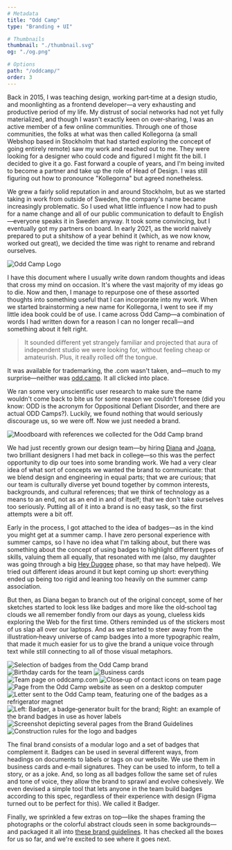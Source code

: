 ```yaml
---
# Metadata
title: "Odd Camp"
type: "Branding + UI"

# Thumbnails
thumbnail: "./thumbnail.svg"
og: "./og.png"

# Options
path: "/oddcamp/"
order: 3
---
```


<article role="article">

Back in 2015, I was teaching design, working part‑time at a design studio, and moonlighting as a frontend developer—a very exhausting and productive period of my life. My distrust of social networks had not yet fully materialized, and though I wasn't exactly keen on over‑sharing, I was an active member of a few online communities. Through one of those communities, the folks at what was then called Kollegorna (a small Webshop based in Stockholm that had started exploring the concept of going entirely remote) saw my work and reached out to me. They were looking for a designer who could code and figured I might fit the bill. I decided to give it a go. Fast forward a couple of years, and I'm being invited to become a partner and take up the role of Head of Design. I was still figuring out how to pronounce "Kollegorna" but agreed nonetheless.

We grew a fairly solid reputation in and around Stockholm, but as we started taking in work from outside of Sweden, the company's name became increasingly problematic. So I used what little influence I now had to push for a name change and all of our public communication to default to English—everyone speaks it in Sweden anyway. It took some convincing, but I eventually got my partners on board. In early 2021, as the world naively prepared to put a shitshow of a year behind it (which, as we now know, worked out great), we decided the time was right to rename and rebrand ourselves.

</article>

![Odd Camp Logo](images/logo@2x.png)

<article role="article">

I have this document where I usually write down random thoughts and ideas that cross my mind on occasion. It's where the vast majority of my ideas go to die. Now and then, I manage to repurpose one of these assorted thoughts into something useful that I can incorporate into my work. When we started brainstorming a new name for Kollegorna, I went to see if my little idea book could be of use. I came across Odd Camp—a combination of words I had written down for a reason I can no longer recall—and something about it felt right.

> It sounded different yet strangely familiar and projected that aura of independent studio we were looking for, without feeling cheap or amateurish. Plus, it really rolled off the tongue.

It was available for trademarking, the .com wasn't taken, and—much to my surprise—neither was [odd.camp](https://odd.camp). It all clicked into place.

We ran some very unscientific user research to make sure the name wouldn't come back to bite us for some reason we couldn't foresee (did you know: ODD is the acronym for Oppositional Defiant Disorder, and there are actual ODD Camps?). Luckily, we found nothing that would seriously discourage us, so we were off. Now we just needed a brand.

</article>

![Moodboard with references we collected for the Odd Camp brand](images/moodboard@2x.png)

<article role="article">

We had just recently grown our design team—by hiring [Diana](https://www.oddcamp.com/diana) and [Joana](https://www.oddcamp.com/joana), two brilliant designers I had met back in college—so this was the perfect opportunity to dip our toes into some branding work. We had a very clear idea of what sort of concepts we wanted the brand to communicate: that we blend design and engineering in equal parts; that we are curious; that our team is culturally diverse yet bound together by common interests, backgrounds, and cultural references; that we think of technology as a means to an end, not as an end in and of itself; that we don't take ourselves too seriously. Putting all of it into a brand is no easy task, so the first attempts were a bit off.

Early in the process, I got attached to the idea of badges—as in the kind you might get at a summer camp. I have zero personal experience with summer camps, so I have no idea what I'm talking about, but there was something about the concept of using badges to highlight different types of skills, valuing them all equally, that resonated with me (also, my daughter was going through a big [Hey Duggee](https://www.heyduggee.com/) phase, so that may have helped). We tried out different ideas around it but kept coming up short: everything ended up being too rigid and leaning too heavily on the summer camp association.

But then, as Diana began to branch out of the original concept, some of her sketches started to look less like badges and more like the old‑school tag clouds we all remember fondly from our days as young, clueless kids exploring the Web for the first time. Others reminded us of the stickers most of us slap all over our laptops. And as we started to steer away from the illustration‑heavy universe of camp badges into a more typographic realm, that made it much easier for us to give the brand a unique voice through text while still connecting to all of those visual metaphors.

</article>

![Selection of badges from the Odd Camp brand](images/badges@2x.png)
![Birthday cards for the team](images/birthday_cards@2x.jpg)
![Business cards](images/cards@2x.png)
![Team page on oddcamp.com](images/team@2x.jpg)
![Close‑up of contact icons on team page](images/icons@2x.png)
![Page from the Odd Camp website as seen on a desktop computer](images/smorgasbord@2x.png)
![Letter sent to the Odd Camp team, featuring one of the badges as a refrigerator magnet](images/food_camp@2x.jpg)
![Left: Badger, a badge‑generator built for the brand; Right: an example of the brand badges in use as hover labels](images/details@2x.png)
![Screenshot depicting several pages from the Brand Guidelines](images/guidelines@2x.png)
![Construction rules for the logo and badges](images/logo_construction@2x.png)

<article role="article">

The final brand consists of a modular logo and a set of badges that complement it. Badges can be used in several different ways, from headings on documents to labels or tags on our website. We use them in business cards and e‑mail signatures. They can be used to inform, to tell a story, or as a joke. And, so long as all badges follow the same set of rules and tone of voice, they allow the brand to sprawl and evolve cohesively. We even devised a simple tool that lets anyone in the team build badges according to this spec, regardless of their experience with design (Figma turned out to be perfect for this). We called it Badger.

Finally, we sprinkled a few extras on top—like the shapes framing the photographs or the colorful abstract clouds seen in some backgrounds—and packaged it all into [these brand guidelines](https://www.figma.com/proto/D4c6PmplUVPbTYtmZZuGga/Odd-Camp-Brand-Guidelines?page-id=455%3A11&node-id=455%3A404&viewport=477%2C48%2C0.12&scaling=min-zoom&starting-point-node-id=455%3A404). It has checked all the boxes for us so far, and we're excited to see where it goes next.

</article>